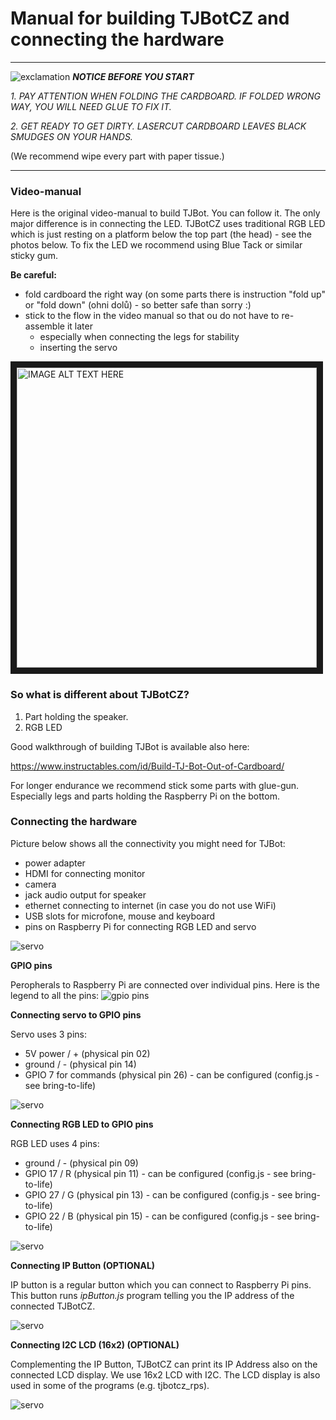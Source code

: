# Manual for building TJBotCZ and connecting the hardware

---
![exclamation](https://raw.githubusercontent.com/tjbotcz/manuals/master/images/exclamation.png) _**NOTICE BEFORE YOU START**_ 

 _1. PAY ATTENTION WHEN FOLDING THE CARDBOARD. IF FOLDED WRONG WAY, YOU WILL NEED GLUE TO FIX IT._
 
 _2. GET READY TO GET DIRTY. LASERCUT CARDBOARD LEAVES BLACK SMUDGES ON YOUR HANDS._

(We recommend wipe every part with paper tissue.)

---

### Video-manual
Here is the original video-manual to build TJBot. You can follow it. The only major difference is in connecting the LED. TJBotCZ uses traditional RGB LED which is just resting on a platform below the top part (the head) - see the photos below. To fix the LED we rocommend using Blue Tack or similar sticky gum.

**Be careful:**
* fold cardboard the right way (on some parts there is instruction "fold up" or "fold down" (ohni dolů) - so better safe than sorry :)
* stick to the flow in the video manual so that ou do not have to re-assemble it later
  * especially when connecting the legs for stability
  * inserting the servo


<a href="http://www.youtube.com/watch?feature=player_embedded&v=bLt3Cf2Ui3o" target="_blank"><img src="http://img.youtube.com/vi/bLt3Cf2Ui3o/0.jpg" alt="IMAGE ALT TEXT HERE" width="480" border="10" /></a>

### So what is different about TJBotCZ?

1. Part holding the speaker.
2. RGB LED

Good walkthrough of building TJBot is available also here:

https://www.instructables.com/id/Build-TJ-Bot-Out-of-Cardboard/

For longer endurance we recommend stick some parts with glue-gun. Especially legs and parts holding the Raspberry Pi on the bottom.

### Connecting the hardware

Picture below shows all the connectivity you might need for TJBot:
* power adapter
* HDMI for connecting monitor
* camera
* jack audio output for speaker
* ethernet connecting to internet (in case you do not use WiFi)
* USB slots for microfone, mouse and keyboard
* pins on Raspberry Pi for connecting RGB LED and servo

![servo](https://raw.githubusercontent.com/tjbotcz/manuals/master/images/rpi-connect.jpg)


**GPIO pins**

Peropherals to Raspberry Pi are connected over individual pins. Here is the legend to all the pins:
![gpio pins](https://raw.githubusercontent.com/tjbotcz/manuals/master/images/rpi_pins.png)


**Connecting servo to GPIO pins**

Servo uses 3 pins:
* 5V power / + (physical pin 02)
* ground / - (physical pin 14)
* GPIO 7 for commands (physical pin 26) - can be configured (config.js - see bring-to-life)


![servo](https://raw.githubusercontent.com/tjbotcz/manuals/master/images/hw-servo.jpg)


**Connecting RGB LED to GPIO pins**

RGB LED uses 4 pins:
* ground / - (physical pin 09)
* GPIO 17 / R (physical pin 11) - can be configured (config.js - see bring-to-life)
* GPIO 27 / G (physical pin 13) - can be configured (config.js - see bring-to-life)
* GPIO 22 / B (physical pin 15) - can be configured (config.js - see bring-to-life)

![servo](https://raw.githubusercontent.com/tjbotcz/manuals/master/images/hw-rgbled.jpg)

**Connecting IP Button (OPTIONAL)**

IP button is a regular button which you can connect to Raspberry Pi pins. This button runs _ipButton.js_ program telling you the IP address of the connected TJBotCZ. 

![servo](https://raw.githubusercontent.com/tjbotcz/manuals/master/images/hw-rgbled.jpg)

**Connecting I2C LCD (16x2) (OPTIONAL)**

Complementing the IP Button, TJBotCZ can print its IP Address also on the connected LCD display. We use 16x2 LCD with I2C.
The LCD display is also used in some of the programs (e.g. tjbotcz_rps).

![servo](https://raw.githubusercontent.com/tjbotcz/manuals/master/images/hw-rgbled.jpg)



